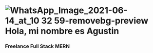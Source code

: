 # ![WhatsApp_Image_2021-06-14_at_10 32 59-removebg-preview](https://user-images.githubusercontent.com/66225450/121900603-fa1d1680-ccfb-11eb-91d0-d68f82224703.png) Hola, mi nombre es Agustin
### Freelance Full Stack MERN

